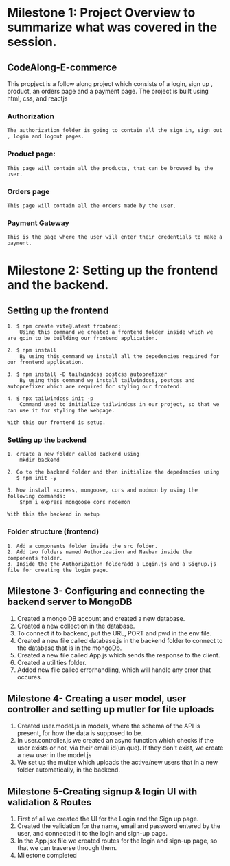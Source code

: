 # Milestone 1: Project Overview to summarize what was covered in the session.

## CodeAlong-E-commerce 
This propject is a follow along project which consists of a login, sign up , product, an orders page and a payment page.
The project is built using html, css, and reactjs
### Authorization
    The authorization folder is going to contain all the sign in, sign out , login and logout pages.

### Product page:
    This page will contain all the products, that can be browsed by the user.

### Orders page
    This page will contain all the orders made by the user.

### Payment Gateway
    This is the page where the user will enter their credentials to make a payment.


# Milestone 2: Setting up the frontend and the backend.

## Setting up the frontend
    1. $ npm create vite@latest frontend:
        Using this command we created a frontend folder inside which we are goin to be building our frontend application.
    
    2. $ npm install
        By using this command we install all the depedencies required for our frontend application.
    
    3. $ npm install -D tailwindcss postcss autoprefixer
        By using this command we install tailwindcss, postcss and autoprefixer which are required for styling our frontend. 

    4. $ npx tailwindcss init -p
        Command used to initialize tailwindcss in our project, so that we can use it for styling the webpage.

    With this our frontend is setup.

### Setting up the backend
    1. create a new folder called backend using
        mkdir backend
    
    2. Go to the backend folder and then initialize the depedencies using
       $ npm init -y    

    3. Now install express, mongoose, cors and nodmon by using the following commands:
        $npm i express mongoose cors nodemon

    With this the backend in setup

### Folder structure (frontend)
    1. Add a components folder inside the src folder.
    2. Add two folders named Authorization and Navbar inside the  components folder.
    3. Inside the the Authorization folderadd a Login.js and a Signup.js file for creating the login page.


## Milestone 3- Configuring and connecting the backend server to MongoDB

1. Created a mongo DB account and created a new database.
2. Created a new collection in the database.
3. To connect it to backend, put the URL, PORT and pwd in the env file.
4. Created a new file called database.js in the backend folder to connect to the database that is in the mongoDb.
5. Created a new file called App.js which sends the response to the client.
6. Created a utilities folder.
7. Added new file called errorhandling, which will handle any error that occures.


## Milestone 4- Creating a user model, user controller and setting up mutler for file uploads

1. Created user.model.js in models, where the schema of the API is present, for how the data is supposed to be.
2. In user.controller.js we created an async function which checks if the user exists or not, via their email id(unique). If they don't exist, we create a new user in the model.js
3. We set up the multer which uploads the active/new users that in a new folder automatically, in the backend.


## Milestone 5-Creating signup & login UI with validation & Routes

1. First of all we created the UI for the Login and the Sign up page.
2. Created the validation for the name, email and password entered by the user, and connected it to the login and sign-up page.
3. In the App.jsx file we created routes for the login and sign-up page, so that we can traverse through them.
4. Milestone completed